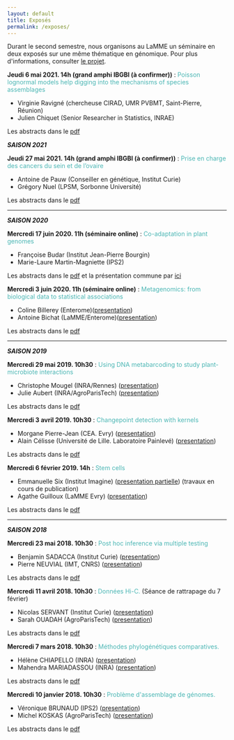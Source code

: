 ```yaml
---
layout: default
title: Exposés
permalink: /exposes/
---
```


Durant le second semestre, nous organisons au LaMME un séminaire en deux exposés sur une même thématique en génomique. Pour plus d'informations, consulter [le projet](projet.md).

**Jeudi 6 mai 2021. 14h (grand amphi IBGBI (à confirmer))** : <span style="color:rgb(75, 182, 180)">Poisson lognormal models help digging into the mechanisms of
species assemblages</span>
- Virginie Ravigné (chercheuse CIRAD, UMR PVBMT, Saint-Pierre, Réunion)
- Julien Chiquet (Senior Researcher in Statistics, INRAE)

Les abstracts dans le [pdf](ABSTRACT/6_mai2021.pdf)


***SAISON 2021***

**Jeudi 27 mai 2021. 14h (grand amphi IBGBI (à confirmer))** : <span style="color:rgb(75, 182, 180)">Prise en charge des cancers du sein et de l’ovaire</span>
- Antoine de Pauw (Conseiller en génétique, Institut Curie)
- Grégory Nuel (LPSM, Sorbonne Université)

Les abstracts dans le [pdf](ABSTRACT/27_mai2021.pdf)


***

***SAISON 2020***

**Mercredi 17 juin 2020. 11h (séminaire online)** : <span style="color:rgb(75, 182, 180)">Co-adaptation in plant genomes</span>
- Françoise Budar (Institut Jean-Pierre Bourgin)
- Marie-Laure Martin-Magniette (IPS2)

Les abstracts dans le [pdf](ABSTRACT/9_17juin2020.pdf) et la présentation commune par [ici](budar_martinMagniette.pdf)

**Mercredi 3 juin 2020. 11h (séminaire online)** : <span style="color:rgb(75, 182, 180)">Metagenomics: from biological data to statistical associations</span>
- Coline Billerey (Enterome)([presentation](billerey.pdf))
- Antoine Bichat (LaMME/Enterome)([presentation](https://abichat.github.io/talks/hierarchicalcorrection_lamme/#1))

Les abstracts dans le [pdf](ABSTRACT/8_3juin2020.pdf)

***

***SAISON 2019***

**Mercredi 29 mai 2019. 10h30** : <span style="color:rgb(75, 182, 180)">Using DNA metabarcoding to study plant-microbiote interactions</span>
- Christophe Mougel (INRA/Rennes) ([presentation](mougel.pdf))
- Julie Aubert (INRA/AgroParisTech) ([presentation](aubert.pdf))

Les abstracts dans le [pdf](ABSTRACT/7_29mai2019.pdf)

**Mercredi 3 avril 2019. 10h30** : <span style="color:rgb(75, 182, 180)">Changepoint detection with kernels</span>
- Morgane Pierre-Jean (CEA. Evry) ([presentation](pierrejean.pdf))
- Alain Célisse (Université de Lille. Laboratoire Painlevé) ([presentation](celisse.pdf))

Les abstracts dans le [pdf](ABSTRACT/6_3avril2019.pdf)

**Mercredi 6 février 2019. 14h** : <span style="color:rgb(75, 182, 180)">Stem cells</span>
- Emmanuelle Six (Institut Imagine) ([presentation partielle](six.pdf)) (travaux en cours de publication)
- Agathe Guilloux (LaMME Evry) ([presentation](guilloux.pdf))

Les abstracts dans le [pdf](ABSTRACT/5_6fevrier2019.pdf)

***

***SAISON 2018***

**Mercredi 23 mai 2018. 10h30** : <span style="color:rgb(75, 182, 180)">Post hoc inference via multiple testing</span>
- Benjamin SADACCA (Institut Curie) ([presentation](sadacca.pdf))
- Pierre NEUVIAL (IMT, CNRS) ([presentation](neuvial.pdf))

Les abstracts dans le [pdf](ABSTRACT/4_23mai.pdf)

**Mercredi 11 avril 2018. 10h30** : <span style="color:rgb(75, 182, 180)">Données Hi-C.</span> (Séance de rattrapage du 7 février)
- Nicolas SERVANT (Institut Curie) ([presentation](servant.pdf))
- Sarah OUADAH (AgroParisTech) ([presentation](ouadah.pdf))

Les abstracts dans le [pdf](ABSTRACT/2_11avril.pdf)

**Mercredi 7 mars 2018. 10h30** : <span style="color:rgb(75, 182, 180)">Méthodes phylogénétiques comparatives.</span>
- Hélène CHIAPELLO (INRA) ([presentation](chiapello_mariadassou.pdf))
- Mahendra MARIADASSOU (INRA) ([presentation](chiapello_mariadassou.pdf))

Les abstracts dans le [pdf](ABSTRACT/3_7mars.pdf)

**Mercredi 10 janvier 2018. 10h30** : <span style="color:rgb(75, 182, 180)">Problème d'assemblage de génomes.</span>
- Véronique BRUNAUD (IPS2) ([presentation](brunaud.pdf))
- Michel KOSKAS (AgroParisTech) ([presentation](koskas.pdf))

Les abstracts dans le [pdf](ABSTRACT/1_10janvier.pdf)
